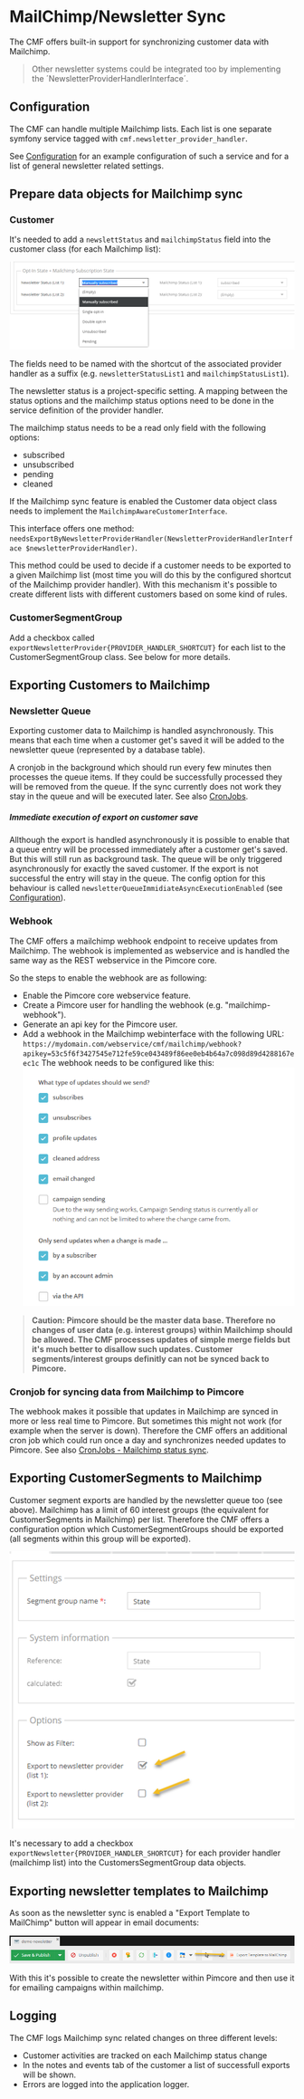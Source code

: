 # MailChimp/Newsletter Sync

The CMF offers built-in support for synchronizing customer data with Mailchimp. 

> Other newsletter systems could be integrated too by implementing the ´NewsletterProviderHandlerInterface´.

## Configuration

The CMF can handle multiple Mailchimp lists. Each list is one separate symfony service tagged with `cmf.newsletter_provider_handler`. 

See [Configuration](03_Configuration.md) for an example configuration of such a service and for a list of general newsletter related settings.


## Prepare data objects for Mailchimp sync

### Customer

It's needed to add a `newslettStatus` and `mailchimpStatus` field into the customer class (for each Mailchimp list):  

![Customer newsletter status](./img/mailchimp/customer-newsletter-status.png)

The fields need to be named with the shortcut of the associated provider handler as a suffix (e.g. `newsletterStatusList1` and `mailchimpStatusList1`). 

The newsletter status is a project-specific setting. A mapping between the status options and the mailchimp status options need to be done in the service definition of the provider handler.

The mailchimp status needs to be a read only field with the following options:
- subscribed
- unsubscribed
- pending
- cleaned


If the Mailchimp sync feature is enabled the Customer data object class needs to implement the `MailchimpAwareCustomerInterface`. 

This interface offers one method: 
`needsExportByNewsletterProviderHandler(NewsletterProviderHandlerInterface $newsletterProviderHandler)`. 

This method could be used to decide if a customer needs to be exported to a given Mailchimp list (most time you will do this by the configured shortcut of the Mailchimp provider handler). With this mechanism it's possible to create different lists with different customers based on some kind of rules. 

### CustomerSegmentGroup
Add a checkbox called `exportNewsletterProvider{PROVIDER_HANDLER_SHORTCUT}` for each list to the CustomerSegmentGroup class. See below for more details.

## Exporting Customers to Mailchimp

### Newsletter Queue

Exporting customer data to Mailchimp is handled asynchronously. This means that each time when a customer get's saved it will be added to the newsletter queue (represented by a database table).

A cronjob in the background which should run every few minutes then processes the queue items. If they could be successfully processed they will be removed from the queue. 
If the sync currently does not work they stay in the queue and will be executed later. See also [CronJobs](04_Cronjobs.md).


##### Immediate execution of export on customer save

Allthough the export is handled asynchronously it is possible to enable that a queue entry will be processed immediately after a customer get's saved. But this will still run as background task. The queue will be only triggered asynchronously for exactly the saved customer. If the export is not successful the entry will stay in the queue. The config option for this behaviour is called `newsletterQueueImmidiateAsyncExecutionEnabled` (see [Configuration](03_Configuration.md)).

### Webhook

The CMF offers a mailchimp webhook endpoint to receive updates from Mailchimp. The webhook is implemented as webservice and is handled the same way as the REST webservice in the Pimcore core.

So the steps to enable the webhook are as following:
- Enable the Pimcore core webservice feature.
- Create a Pimcore user for handling the webhook (e.g. "mailchimp-webhook"). 
- Generate an api key for the Pimcore user.
- Add a webhook in the Mailchimp webinterface with the following URL: 
  `https://mydomain.com/webservice/cmf/mailchimp/webhook?apikey=53c5f6f3427545e712fe59ce043489f86ee0eb4b64a7c098d89d4288167eec1c`
  The webhook needs to be configured like this:
  ![Webhook options](./img/mailchimp/mailchimp-webhook-options.png)

> **Caution: Pimcore should be the master data base. Therefore no changes of user data (e.g. interest groups) within Mailchimp should be allowed. The CMF processes updates of simple merge fields but it's much better to disallow such updates. Customer segments/interest groups definitly can not be synced back to Pimcore.**

### Cronjob for syncing data from Mailchimp to Pimcore

The webhook makes it possible that updates in Mailchimp are synced in more or less real time to Pimcore. But sometimes this might not work (for example when the server is down). Therefore the CMF offers an additional cron job which could run once a day and synchronizes needed updates to Pimcore. See also [CronJobs - Mailchimp status sync](04_Cronjobs.md).

## Exporting CustomerSegments to Mailchimp

Customer segment exports are handled by the newsletter queue too (see above). Mailchimp has a limit of 60 interest groups (the equivalent for CustomerSegments in Mailchimp) per list. Therefore the CMF offers a configuration option which CustomerSegmentGroups should be exported (all segments within this group will be exported).

![Webhook options](./img/mailchimp/mailchimp-export-segment-group.png)

It's necessary to add a checkbox `exportNewsletter{PROVIDER_HANDLER_SHORTCUT}` for each provider handler (mailchimp list) into the CustomersSegmentGroup data objects.

## Exporting newsletter templates to Mailchimp

As soon as the newsletter sync is enabled a "Export Template to MailChimp" button will appear in email documents:

![Webhook options](./img/mailchimp/mailchimp-export-template.png)

With this it's possible to create the newsletter within Pimcore and then use it for emailing campaigns within mailchimp.

## Logging

The CMF logs Mailchimp sync related changes on three different levels:
- Customer activities are tracked on each Mailchimp status change
- In the notes and events tab of the customer a list of successfull exports will be shown.
- Errors are logged into the application logger.  